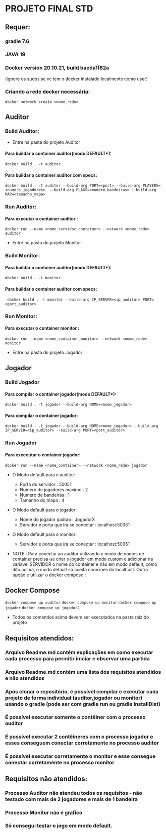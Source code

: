 # PROJETO FINAL STD

## Requer:
### gradle 7.6
### JAVA 19
### Docker version 20.10.21, build baeda1f82a

(ignore os sudos se vc tem o docker instalado localmente como user)
### Criando a rede docker necessária:
``` docker network create <nome_rede> ```


## Auditor

### Build Auditor:

- Entre na pasta do projeto Auditor

#### Para buildar o container auditor(modo DEFAULT*):

``` docker build . -t auditor ```

#### Para buildar o container auditor com specs:
 ``` docker build . -t auditor --build-arg PORT=<port> --build-arg PLAYERS=<numero_jogadores>  --build-arg FLAGS=<numero_bandeiras> --build-arg MAP=<tamanho_mapa> ```


### Run Auditor:

#### Para executar o container auditor :
``` docker run --name <nome_servidor_container> --network <nome_rede> auditor ```


- Entre na pasta do projeto Monitor

### Build Monitor:

#### Para buildar o container auditor(modo DEFAULT*):

``` docker build . -t monitor ```

#### Para buildar o container auditor com specs:
 ``` docker build . -t monitor --build-arg IP_SERVER=<ip_auditor> PORT=<port_auditor>```


### Run Monitor:

#### Para executar o container monitor :
``` docker run --name <nome_container_monitor> --network <nome_rede> monitor ```


- Entre na pasta do projeto Jogador


## Jogador

### Build Jogador

#### Para compilar o container jogador(modo DEFAULT*):
 ``` docker build . -t jogador --build-arg NOME=<nome_jogador> ```

#### Para compilar o container jogador:
 ``` docker build . -t jogador --build-arg NOME=<nome_jogador> --build-arg IP_SERVER=<ip_auditor> --build-arg PORT=<port_auditor> ```

### Run Jogador

#### Para excecutar o container jogador:

``` docker run --name <nome_container> --network <nome_rede> jogador ```

* O Modo default para o auditor:
  - Porta do servidor : 50051
  - Numero de jogadores maximo : 2
  - Numero de bandeiras : 1
  - Tamanho do mapa : 4

* O Modo default para o jogador:
  - Nome do jogador padrao : JogadorX
  - Servidor e porta que ira se conectar : localhost:50051

* O Modo default para o monitor:
  - Servidor e porta que ira se conectar : localhost:50051



* NOTE : Para conectar ao auditor utilizando o modo de nomes de container precisa-se criar o jogador em modo custom e adicionar na variavel SERVIDOR o nome do container e não em modo default, como dito acima, o modo default só aceita conexões do localhost. Outra opção é utilizar o docker compose : 

## Docker Compose

``` docker compose up auditor ```
``` docker compose up monitor ```
``` docker compose up jogador ```
``` docker compose up jogador2 ```
* Todos os comandos acima devem ser executados na pasta raiz do projeto

## Requisitos atendidos:

###  Arquivo Readme.md contém explicações em como executar cada processo para permitir iniciar e observar uma partida
###  Arquivo Readme.md contém uma lista dos requisitos atendidos e não atendidos
### Após clonar o repositório, é possível compilar e executar cada projeto de forma individual (auditor,jogador ou monitor) usando o gradle (pode ser com gradle run ou gradle installDist)
### É possível executar somente o contêiner com o processo auditor
### É possível executar 2 contêineres com o processo jogador e esses conseguem conectar corretamente no processo auditor
### É possível executar corretamente o monitor e esse consegue conectar corretamente no processo monitor

## Requisitos não atendidos:

### Processo Auditor não atendeu todos os requisitos - não testado com mais de 2 jogadores e mais de 1 bandeira
### Processo Monitor não é grafico
### Só consegui testar o jogo em modo default.